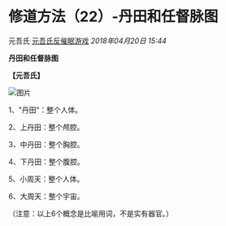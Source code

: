 # 修道方法（22）-丹田和任督脉图

元吾氏 [元吾氏反催眠游戏](javascript:void(0);) *2018年04月20日 15:44*

**丹田和任督脉图**

**【元吾氏】**



![图片](https://mmbiz.qpic.cn/mmbiz_jpg/baVxVzY2FC2Fq5sECFy54QUxnO9YyoI2AWvia82NH1EVdsHHhLuYVEJAaWl3hCrviats1ZY3UjY0OqkRDKytyiaeQ/640?wx_fmt=jpeg&wxfrom=13&tp=wxpic)

1、"丹田"：整个人体。

2、上丹田：整个颅腔。

3、中丹田：整个胸腔。

4、下丹田：整个腹腔。

5、小周天：整个人体。

6、大周天：整个宇宙。

（注意：以上6个概念是比喻用词，不是实有器官。）
